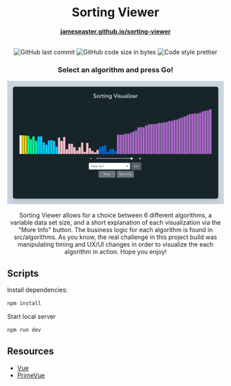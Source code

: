 <div align="center">
  <br>
  <h1>Sorting Viewer</h1>
  <a href="https://jameseaster.github.io/sorting-viewer/"><strong>jameseaster.github.io/sorting-viewer</strong> </a>
</div>
<br>
<p align="center">
  <img src="https://img.shields.io/github/last-commit/jameseaster/sorting-viewer?style=plastic" alt="GitHub last commit">
  <img src="https://img.shields.io/github/languages/code-size/jameseaster/sorting-viewer?style=plastic" alt="GitHub code size in bytes">
  <img src="https://img.shields.io/badge/code_style-prettier-brightgreen.svg?style=plastic" alt="Code style prettier">
</p>

<h3 align="center">Select an algorithm and press Go!</h3>

![app-screenshot](/public/screenshot.png)

<p align="center">
Sorting Viewer allows for a choice between 6 different algorithms, a variable data set size, and a short explanation of each visualization via the "More Info" button. The business logic for each algorithm is found in src/algorithms. As you know, the real challenge in this project build was manipulating timing and UX/UI changes in order to visualize the each algorithm in action. Hope you enjoy!
</p>

## Scripts

Install dependencies:

```bash
npm install
```

Start local server

```bash
npm run dev
```

## Resources

- [Vue](https://vuejs.org/)
- [PrimeVue](https://primevue.org/)
